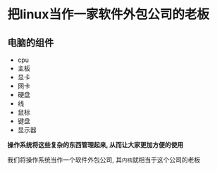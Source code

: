 # 把linux当作一家软件外包公司的老板

## 电脑的组件

* cpu
* 主板
* 显卡
* 网卡
* 硬盘
* 线
* 鼠标
* 键盘
* 显示器

**操作系统将这些复杂的东西管理起来, 从而让大家更加方便的使用**

我们将操作系统当作一个软件外包公司, 其`内核`就相当于这个公司的老板


